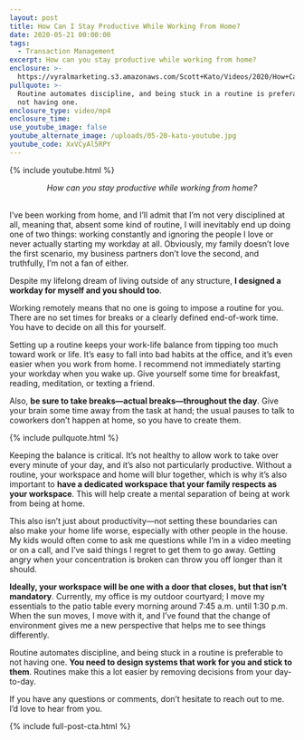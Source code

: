 ```yaml
---
layout: post
title: How Can I Stay Productive While Working From Home?
date: 2020-05-21 00:00:00
tags:
  - Transaction Management
excerpt: How can you stay productive while working from home?
enclosure: >-
  https://vyralmarketing.s3.amazonaws.com/Scott+Kato/Videos/2020/How+Can+I+Stay+Productive+While+Working+From+Home_.mp4
pullquote: >-
  Routine automates discipline, and being stuck in a routine is preferable to
  not having one.
enclosure_type: video/mp4
enclosure_time:
use_youtube_image: false
youtube_alternate_image: /uploads/05-20-kato-youtube.jpg
youtube_code: XxVCyAl5RPY
---
```


{% include youtube.html %}

<center><em>How can you stay productive while working from home?</em></center>

<br>I’ve been working from home, and I’ll admit that I’m not very disciplined at all, meaning that, absent some kind of routine, I will inevitably end up doing one of two things: working constantly and ignoring the people I love or never actually starting my workday at all. Obviously, my family doesn’t love the first scenario, my business partners don’t love the second, and truthfully, I’m not a fan of either.

Despite my lifelong dream of living outside of any structure, **I designed a workday for myself and you should too**.

Working remotely means that no one is going to impose a routine for you. There are no set times for breaks or a clearly defined end-of-work time. You have to decide on all this for yourself.

Setting up a routine keeps your work-life balance from tipping too much toward work or life. It’s easy to fall into bad habits at the office, and it’s even easier when you work from home. I recommend not immediately starting your workday when you wake up. Give yourself some time for breakfast, reading, meditation, or texting a friend.

Also, **be sure to take breaks—actual breaks—throughout the day**. Give your brain some time away from the task at hand; the usual pauses to talk to coworkers don’t happen at home, so you have to create them.

{% include pullquote.html %}

Keeping the balance is critical. It’s not healthy to allow work to take over every minute of your day, and it’s also not particularly productive. Without a routine, your workspace and home will blur together, which is why it’s also important to **have a dedicated workspace that your family respects as your workspace**. This will help create a mental separation of being at work from being at home.

This also isn’t just about productivity—not setting these boundaries can also make your home life worse, especially with other people in the house. My kids would often come to ask me questions while I’m in a video meeting or on a call, and I’ve said things I regret to get them to go away. Getting angry when your concentration is broken can throw you off longer than it should.

**Ideally, your workspace will be one with a door that closes, but that isn’t mandatory**. Currently, my office is my outdoor courtyard; I move my essentials to the patio table every morning around 7:45 a.m. until 1:30 p.m. When the sun moves, I move with it, and I’ve found that the change of environment gives me a new perspective that helps me to see things differently.

Routine automates discipline, and being stuck in a routine is preferable to not having one. **You need to design systems that work for you and stick to them**. Routines make this a lot easier by removing decisions from your day-to-day.

If you have any questions or comments, don’t hesitate to reach out to me. I’d love to hear from you.

{% include full-post-cta.html %}